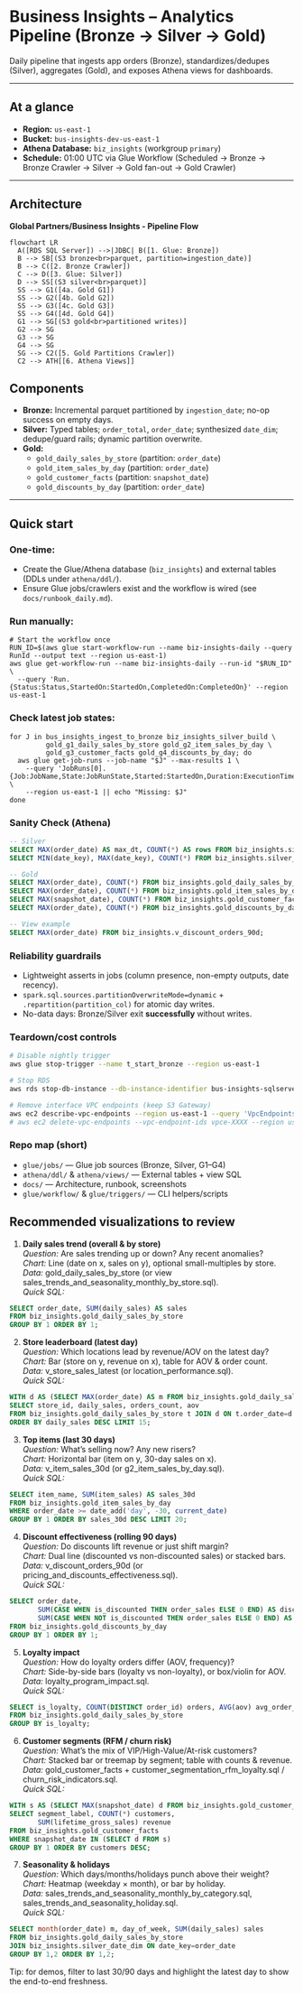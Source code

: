 # Business Insights – Analytics Pipeline (Bronze → Silver → Gold)

Daily pipeline that ingests app orders (Bronze), standardizes/dedupes (Silver), aggregates (Gold), and exposes Athena views for dashboards.

---

## At a glance

- **Region:** `us-east-1`  
- **Bucket:** `bus-insights-dev-us-east-1`  
- **Athena Database:** `biz_insights` (workgroup `primary`)
- **Schedule:** 01:00 UTC via Glue Workflow (Scheduled → Bronze → Bronze Crawler → Silver → Gold fan-out → Gold Crawler)

---

## Architecture

**Global Partners/Business Insights - Pipeline Flow**

```mermaid
flowchart LR
  A([RDS SQL Server]) -->|JDBC| B([1. Glue: Bronze])
  B --> SB[(S3 bronze<br>parquet, partition=ingestion_date)]
  B --> C([2. Bronze Crawler])
  C --> D([3. Glue: Silver])
  D --> SS[(S3 silver<br>parquet)]
  SS --> G1([4a. Gold G1])
  SS --> G2([4b. Gold G2])
  SS --> G3([4c. Gold G3])
  SS --> G4([4d. Gold G4])
  G1 --> SG[(S3 gold<br>partitioned writes)]
  G2 --> SG
  G3 --> SG
  G4 --> SG
  SG --> C2([5. Gold Partitions Crawler])
  C2 --> ATH[[6. Athena Views]]
 ```

## Components

- **Bronze:** Incremental parquet partitioned by `ingestion_date`; no-op success on empty days.
- **Silver:** Typed tables; `order_total`, `order_date`; synthesized `date_dim`; dedupe/guard rails; dynamic partition overwrite.
- **Gold:** 
  - `gold_daily_sales_by_store` (partition: `order_date`)
  - `gold_item_sales_by_day` (partition: `order_date`)
  - `gold_customer_facts` (partition: `snapshot_date`)
  - `gold_discounts_by_day` (partition: `order_date`)

---
## Quick start

### One-time:

- Create the Glue/Athena database (`biz_insights`) and external tables (DDLs under `athena/ddl/`).
- Ensure Glue jobs/crawlers exist and the workflow is wired (see `docs/runbook_daily.md`).

### Run manually:

```
# Start the workflow once
RUN_ID=$(aws glue start-workflow-run --name biz-insights-daily --query RunId --output text --region us-east-1)
aws glue get-workflow-run --name biz-insights-daily --run-id "$RUN_ID" \
  --query 'Run.{Status:Status,StartedOn:StartedOn,CompletedOn:CompletedOn}' --region us-east-1
```

### Check latest job states:

```
for J in bus_insights_ingest_to_bronze biz_insights_silver_build \
         gold_g1_daily_sales_by_store gold_g2_item_sales_by_day \
         gold_g3_customer_facts gold_g4_discounts_by_day; do
  aws glue get-job-runs --job-name "$J" --max-results 1 \
    --query 'JobRuns[0].{Job:JobName,State:JobRunState,Started:StartedOn,Duration:ExecutionTime,Error:ErrorMessage}' \
    --region us-east-1 || echo "Missing: $J"
done
```

### Sanity Check (Athena)

```sql
-- Silver
SELECT MAX(order_date) AS max_dt, COUNT(*) AS rows FROM biz_insights.silver_order_items;
SELECT MIN(date_key), MAX(date_key), COUNT(*) FROM biz_insights.silver_date_dim;

-- Gold
SELECT MAX(order_date), COUNT(*) FROM biz_insights.gold_daily_sales_by_store;
SELECT MAX(order_date), COUNT(*) FROM biz_insights.gold_item_sales_by_day;
SELECT MAX(snapshot_date), COUNT(*) FROM biz_insights.gold_customer_facts;
SELECT MAX(order_date), COUNT(*) FROM biz_insights.gold_discounts_by_day;

-- View example
SELECT MAX(order_date) FROM biz_insights.v_discount_orders_90d;
```

### Reliability guardrails

- Lightweight asserts in jobs (column presence, non-empty outputs, date recency).
- `spark.sql.sources.partitionOverwriteMode=dynamic` + `.repartition(partition_col)` for atomic day writes.
- No-data days: Bronze/Silver exit **successfully** without writes.

### Teardown/cost controls

```bash
# Disable nightly trigger
aws glue stop-trigger --name t_start_bronze --region us-east-1

# Stop RDS
aws rds stop-db-instance --db-instance-identifier bus-insights-sqlserver --region us-east-1

# Remove interface VPC endpoints (keep S3 Gateway)
aws ec2 describe-vpc-endpoints --region us-east-1 --query 'VpcEndpoints[].VpcEndpointId'
# aws ec2 delete-vpc-endpoints --vpc-endpoint-ids vpce-XXXX --region us-east-1
```

### Repo map (short)

- `glue/jobs/` — Glue job sources (Bronze, Silver, G1–G4)
- `athena/ddl/` & `athena/views/` — External tables + view SQL
- `docs/` — Architecture, runbook, screenshots
- `glue/workflow/` & `glue/triggers/` — CLI helpers/scripts

## Recommended visualizations to review

1) **Daily sales trend (overall & by store)**<br>
*Question:* Are sales trending up or down? Any recent anomalies?<br>
*Chart:* Line (date on x, sales on y), optional small-multiples by store.<br>
*Data:* gold_daily_sales_by_store (or view sales_trends_and_seasonality_monthly_by_store.sql).<br>
*Quick SQL:*

```sql
SELECT order_date, SUM(daily_sales) AS sales
FROM biz_insights.gold_daily_sales_by_store
GROUP BY 1 ORDER BY 1;
```

2) **Store leaderboard (latest day)**<br>
*Question:* Which locations lead by revenue/AOV on the latest day?<br>
*Chart:* Bar (store on y, revenue on x), table for AOV & order count.<br>
*Data:* v_store_sales_latest (or location_performance.sql).<br>
*Quick SQL:*<br>

```sql
WITH d AS (SELECT MAX(order_date) AS m FROM biz_insights.gold_daily_sales_by_store)
SELECT store_id, daily_sales, orders_count, aov
FROM biz_insights.gold_daily_sales_by_store t JOIN d ON t.order_date=d.m
ORDER BY daily_sales DESC LIMIT 15;
```

3) **Top items (last 30 days)**<br>
*Question:* What’s selling now? Any new risers?<br>
*Chart:* Horizontal bar (item on y, 30-day sales on x).<br>
*Data:* v_item_sales_30d (or g2_item_sales_by_day.sql).<br>
*Quick SQL:*<br>

```sql
SELECT item_name, SUM(item_sales) AS sales_30d
FROM biz_insights.gold_item_sales_by_day
WHERE order_date >= date_add('day', -30, current_date)
GROUP BY 1 ORDER BY sales_30d DESC LIMIT 20;
```

4) **Discount effectiveness (rolling 90 days)**<br>
*Question:* Do discounts lift revenue or just shift margin?<br>
*Chart:* Dual line (discounted vs non-discounted sales) or stacked bars.<br>
*Data:* v_discount_orders_90d (or pricing_and_discounts_effectiveness.sql).<br>
*Quick SQL:*<br>

```sql
SELECT order_date,
       SUM(CASE WHEN is_discounted THEN order_sales ELSE 0 END) AS discounted_sales,
       SUM(CASE WHEN NOT is_discounted THEN order_sales ELSE 0 END) AS full_price_sales
FROM biz_insights.gold_discounts_by_day
GROUP BY 1 ORDER BY 1;
```

5) **Loyalty impact**<br>
*Question:* How do loyalty orders differ (AOV, frequency)?<br>
*Chart:* Side-by-side bars (loyalty vs non-loyalty), or box/violin for AOV.<br>
*Data:* loyalty_program_impact.sql.<br>
*Quick SQL:*<br>

```sql
SELECT is_loyalty, COUNT(DISTINCT order_id) orders, AVG(aov) avg_order_value
FROM biz_insights.gold_daily_sales_by_store
GROUP BY is_loyalty;
```

6) **Customer segments (RFM / churn risk)**<br>
*Question:* What’s the mix of VIP/High-Value/At-risk customers?<br>
*Chart:* Stacked bar or treemap by segment; table with counts & revenue.<br>
*Data:* gold_customer_facts + customer_segmentation_rfm_loyalty.sql / churn_risk_indicators.sql.<br>
*Quick SQL:*<br>

```sql
WITH s AS (SELECT MAX(snapshot_date) d FROM biz_insights.gold_customer_facts)
SELECT segment_label, COUNT(*) customers,
       SUM(lifetime_gross_sales) revenue
FROM biz_insights.gold_customer_facts
WHERE snapshot_date IN (SELECT d FROM s)
GROUP BY 1 ORDER BY customers DESC;
```

7) **Seasonality & holidays**<br>
*Question:* Which days/months/holidays punch above their weight?<br>
*Chart:* Heatmap (weekday × month), or bar by holiday.<br>
*Data:* sales_trends_and_seasonality_monthly_by_category.sql, sales_trends_and_seasonality_holiday.sql.<br>
*Quick SQL:*<br>

```sql
SELECT month(order_date) m, day_of_week, SUM(daily_sales) sales
FROM biz_insights.gold_daily_sales_by_store
JOIN biz_insights.silver_date_dim ON date_key=order_date
GROUP BY 1,2 ORDER BY 1,2;
```

Tip: for demos, filter to last 30/90 days and highlight the latest day to show the end-to-end freshness.
